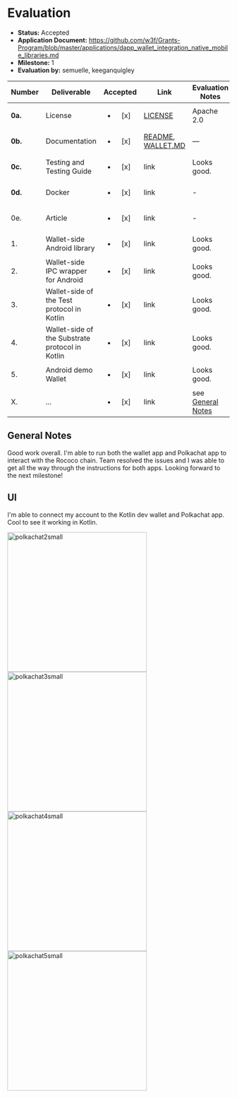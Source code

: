 # Evaluation

- **Status:** Accepted
- **Application Document:** https://github.com/w3f/Grants-Program/blob/master/applications/dapp_wallet_integration_native_mobile_libraries.md
- **Milestone:** 1
- **Evaluation by:** semuelle, keeganquigley

| Number | Deliverable | Accepted | Link | Evaluation Notes |
| ------ | ----------- | :------: | ---- |----------------- |
| **0a.** | License | <ul><li>[x] </li></ul> | [LICENSE](https://github.com/tesseract-one/Tesseract.android/blob/b6dfe65d1306c6eeb3d4218bba07f84d4b8ddf51/LICENSE) | Apache 2.0 |
| **0b.** | Documentation | <ul><li>[x] </li></ul> | [README](https://github.com/tesseract-one/Tesseract.android/blob/b6dfe65d1306c6eeb3d4218bba07f84d4b8ddf51/README.md), [WALLET.MD](https://github.com/tesseract-one/Tesseract.android/blob/b6dfe65d1306c6eeb3d4218bba07f84d4b8ddf51/WALLET.MD) | — |
| **0c.** | Testing and Testing Guide | <ul><li>[x] </li></ul> | link | Looks good. |
| **0d.** | Docker | <ul><li>[x] </li></ul> | link | - |
| 0e. | Article | <ul><li>[x] </li></ul> | link | - |
| 1. | Wallet-side Android library | <ul><li>[x] </li></ul> | link | Looks good. |
| 2. | Wallet-side IPC wrapper for Android | <ul><li>[x] </li></ul> | link | Looks good. |
| 3. | Wallet-side of the Test protocol in Kotlin | <ul><li>[x] </li></ul> | link | Looks good. |
| 4. | Wallet-side of the Substrate protocol in Kotlin | <ul><li>[x] </li></ul> | link | Looks good. |
| 5. | Android demo Wallet | <ul><li>[x] </li></ul> | link | Looks good. |
| X. | ... | <ul><li>[x] </li></ul> | link | see [General Notes](#general-notes) |


## General Notes

Good work overall. I'm able to run both the wallet app and Polkachat app to interact with the Rococo chain. Team resolved the issues and I was able to get all the way through the instructions for both apps. Looking forward to the next milestone!

## UI

I'm able to connect my account to the Kotlin dev wallet and Polkachat app. Cool to see it working in Kotlin.

<img width="316" alt="polkachat2small" src="https://github.com/w3f/Grant-Milestone-Delivery/assets/35080151/2d497dd3-6a69-4eb0-af71-fa55f5416990">

<img width="316" alt="polkachat3small" src="https://github.com/w3f/Grant-Milestone-Delivery/assets/35080151/d9d4db87-dc69-4691-ad06-936c25a2747e">

<img width="316" alt="polkachat4small" src="https://github.com/w3f/Grant-Milestone-Delivery/assets/35080151/2ae01c4c-5091-4eb1-96f8-2c1adcc695c5">

<img width="316" alt="polkachat5small" src="https://github.com/w3f/Grant-Milestone-Delivery/assets/35080151/7ea0f081-de22-49cc-aef0-3ce5a3f808b1">

